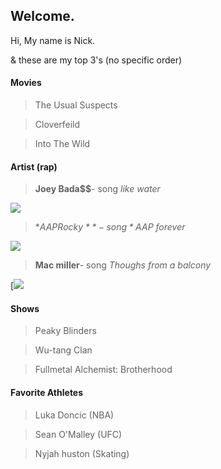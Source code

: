 ## Welcome.

Hi, My name is Nick. 

& these are my top 3's (no specific order)

#### Movies 
 > The Usual Suspects

 > Cloverfeild 

 > Into The Wild 

#### Artist (rap)
 > **Joey Bada$$**- song *like water*
 
[![](http://img.youtube.com/vi/0fg08Hjwdo0/0.jpg)](http://www.youtube.com/watch?v=0fg08Hjwdo0 "JOEY")
 
 > **A$AP Rocky**- song *A$AP forever* 
 
 [![](http://img.youtube.com/vi/qxUKNrzX20M/0.jpg)](http://www.youtube.com/watch?v=qxUKNrzX20M "ASAP")

 > **Mac miller**- song *Thoughs from a balcony*

[[![](http://img.youtube.com/vi/nxufWf7dEcM/0.jpg)](http://www.youtube.com/watch?v=nxufWf7dEcM "MAC")

#### Shows 
 > Peaky Blinders 

 > Wu-tang Clan 

 > Fullmetal Alchemist: Brotherhood 

#### Favorite Athletes
 > Luka Doncic (NBA)

 > Sean O'Malley (UFC)

 > Nyjah huston (Skating)
 
  

